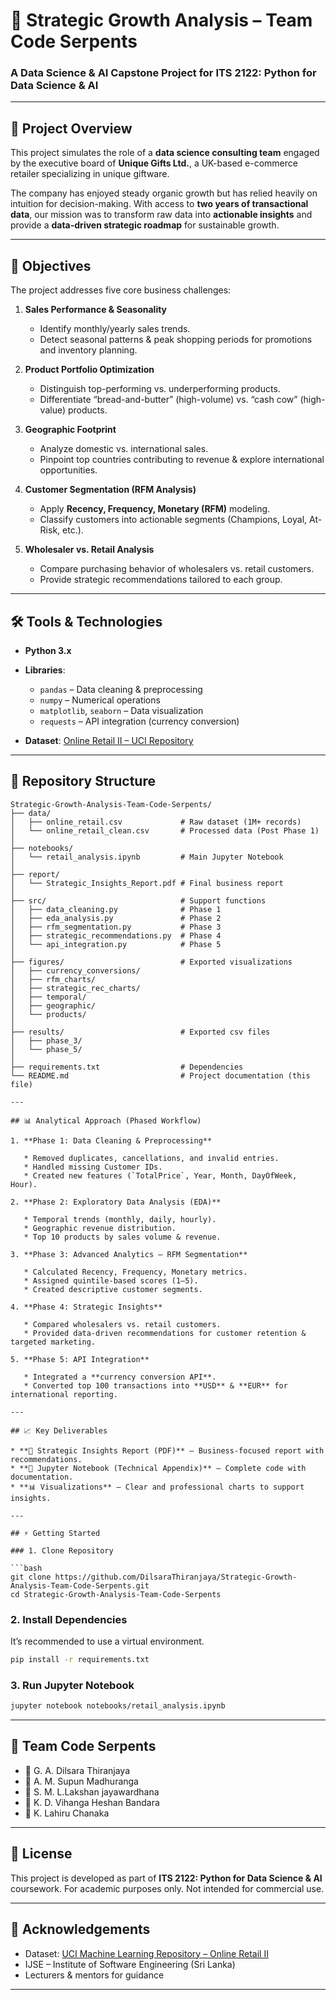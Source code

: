 # 🚀 Strategic Growth Analysis – Team Code Serpents

### A Data Science & AI Capstone Project for **ITS 2122: Python for Data Science & AI**

---

## 📌 Project Overview

This project simulates the role of a **data science consulting team** engaged by the executive board of **Unique Gifts Ltd.**, a UK-based e-commerce retailer specializing in unique giftware.

The company has enjoyed steady organic growth but has relied heavily on intuition for decision-making. With access to **two years of transactional data**, our mission was to transform raw data into **actionable insights** and provide a **data-driven strategic roadmap** for sustainable growth.

---

## 🎯 Objectives

The project addresses five core business challenges:

1. **Sales Performance & Seasonality**

   * Identify monthly/yearly sales trends.
   * Detect seasonal patterns & peak shopping periods for promotions and inventory planning.

2. **Product Portfolio Optimization**

   * Distinguish top-performing vs. underperforming products.
   * Differentiate “bread-and-butter” (high-volume) vs. “cash cow” (high-value) products.

3. **Geographic Footprint**

   * Analyze domestic vs. international sales.
   * Pinpoint top countries contributing to revenue & explore international opportunities.

4. **Customer Segmentation (RFM Analysis)**

   * Apply **Recency, Frequency, Monetary (RFM)** modeling.
   * Classify customers into actionable segments (Champions, Loyal, At-Risk, etc.).

5. **Wholesaler vs. Retail Analysis**

   * Compare purchasing behavior of wholesalers vs. retail customers.
   * Provide strategic recommendations tailored to each group.

---

## 🛠️ Tools & Technologies

* **Python 3.x**

* **Libraries**:

  * `pandas` – Data cleaning & preprocessing
  * `numpy` – Numerical operations
  * `matplotlib`, `seaborn` – Data visualization
  * `requests` – API integration (currency conversion)

* **Dataset**: [Online Retail II – UCI Repository](https://archive.ics.uci.edu/dataset/502/online+retail+ii)

---

## 📂 Repository Structure

```plaintext
Strategic-Growth-Analysis-Team-Code-Serpents/
├── data/
│   ├── online_retail.csv             # Raw dataset (1M+ records)
│   └── online_retail_clean.csv       # Processed data (Post Phase 1)
│
├── notebooks/
│   └── retail_analysis.ipynb         # Main Jupyter Notebook
│
├── report/
│   └── Strategic_Insights_Report.pdf # Final business report
│
├── src/                              # Support functions
│   ├── data_cleaning.py              # Phase 1
│   ├── eda_analysis.py               # Phase 2
│   ├── rfm_segmentation.py           # Phase 3
│   ├── strategic_recommendations.py  # Phase 4
│   └── api_integration.py            # Phase 5
│
├── figures/                          # Exported visualizations
│   ├── currency_conversions/
│   ├── rfm_charts/
│   ├── strategic_rec_charts/
│   ├── temporal/
│   ├── geographic/
│   └── products/
│
├── results/                          # Exported csv files
│   ├── phase_3/
│   └── phase_5/
│
├── requirements.txt                  # Dependencies
└── README.md                         # Project documentation (this file)

---

## 📊 Analytical Approach (Phased Workflow)

1. **Phase 1: Data Cleaning & Preprocessing**

   * Removed duplicates, cancellations, and invalid entries.
   * Handled missing Customer IDs.
   * Created new features (`TotalPrice`, Year, Month, DayOfWeek, Hour).

2. **Phase 2: Exploratory Data Analysis (EDA)**

   * Temporal trends (monthly, daily, hourly).
   * Geographic revenue distribution.
   * Top 10 products by sales volume & revenue.

3. **Phase 3: Advanced Analytics – RFM Segmentation**

   * Calculated Recency, Frequency, Monetary metrics.
   * Assigned quintile-based scores (1–5).
   * Created descriptive customer segments.

4. **Phase 4: Strategic Insights**

   * Compared wholesalers vs. retail customers.
   * Provided data-driven recommendations for customer retention & targeted marketing.

5. **Phase 5: API Integration**

   * Integrated a **currency conversion API**.
   * Converted top 100 transactions into **USD** & **EUR** for international reporting.

---

## 📈 Key Deliverables

* **📑 Strategic Insights Report (PDF)** – Business-focused report with recommendations.
* **📓 Jupyter Notebook (Technical Appendix)** – Complete code with documentation.
* **📊 Visualizations** – Clear and professional charts to support insights.

---

## ⚡ Getting Started

### 1. Clone Repository

```bash
git clone https://github.com/DilsaraThiranjaya/Strategic-Growth-Analysis-Team-Code-Serpents.git
cd Strategic-Growth-Analysis-Team-Code-Serpents
```

### 2. Install Dependencies

It’s recommended to use a virtual environment.

```bash
pip install -r requirements.txt
```

### 3. Run Jupyter Notebook

```bash
jupyter notebook notebooks/retail_analysis.ipynb
```

---

## 🤝 Team Code Serpents

* 👤 G. A. Dilsara Thiranjaya
* 👤 A. M. Supun Madhuranga
* 👤 S. M. L.Lakshan jayawardhana
* 👤 K. D. Vihanga Heshan Bandara
* 👤 K. Lahiru Chanaka

---

## 📜 License

This project is developed as part of **ITS 2122: Python for Data Science & AI** coursework.
For academic purposes only. Not intended for commercial use.

---

## 🌟 Acknowledgements

* Dataset: [UCI Machine Learning Repository – Online Retail II](https://archive.ics.uci.edu/dataset/502/online+retail+ii)
* IJSE – Institute of Software Engineering (Sri Lanka)
* Lecturers & mentors for guidance

---

